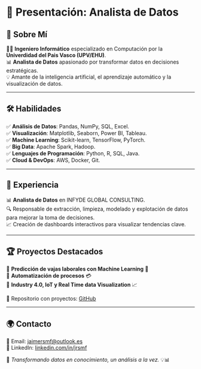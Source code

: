 # 🚀 Presentación: Analista de Datos

## 🎯 Sobre Mí

👨‍💻 **Ingeniero Informático** especializado en Computación por la **Univerdidad del Pais Vasco (UPV/EHU)**.  
📊 **Analista de Datos** apasionado por transformar datos en decisiones estratégicas.  
💡 Amante de la inteligencia artificial, el aprendizaje automático y la visualización de datos.  

---

## 🛠️ Habilidades

✅ **Análisis de Datos**: Pandas, NumPy, SQL, Excel.  
✅ **Visualización**: Matplotlib, Seaborn, Power BI, Tableau.  
✅ **Machine Learning**: Scikit-learn, TensorFlow, PyTorch.  
✅ **Big Data**: Apache Spark, Hadoop.  
✅ **Lenguajes de Programación**: Python, R, SQL, Java.  
✅ **Cloud & DevOps**: AWS, Docker, Git.  

---

## 📌 Experiencia

📊 **Analista de Datos** en INFYDE GLOBAL CONSULTING.  
🔍 Responsable de extracción, limpieza, modelado y explotación de datos para mejorar la toma de decisiones.  
📈 Creación de dashboards interactivos para visualizar tendencias clave.  

---

## 🏆 Proyectos Destacados

📌 **Predicción de vajas laborales con Machine Learning** 🛒  
📌 **Automatización de procesos** 💳  
📌 **Industry 4.0, IoT y Real Time data Visualization** 📈  

🔗 Repositorio con proyectos: [GitHub](https://github.com/jaimersmf)  

---

## 🌍 Contacto

📧 Email: [jaimersmf@outlook.es](mailto:jaimersmf@outlook.es)  
💼 LinkedIn: [linkedin.com/in/jrsmf](https://www.linkedin.com/in/jrsmf/)  


🚀 *Transformando datos en conocimiento, un análisis a la vez.* 💡📊
